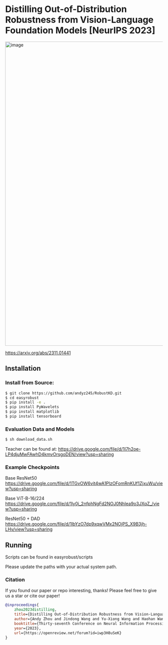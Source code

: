 # Distilling Out-of-Distribution Robustness from Vision-Language Foundation Models [NeurIPS 2023]

<img width="974" alt="image" src="https://github.com/andyz245/DiscreteAdversarialDistillation/assets/82240111/c8add5e7-4463-43ed-82fe-7125d700bd02">

https://arxiv.org/abs/2311.01441

## Installation
### Install from Source:
```bash
$ git clone https://github.com/andyz245/RobustKD.git
$ cd easyrobust
$ pip install -e .
$ pip install PyWavelets
$ pip install matplotlib
$ pip install tensorboard 
```

### Evaluation Data and Models
```bash
$ sh download_data.sh
```

Teacher can be found at:
https://drive.google.com/file/d/1I7h2oe-LP4djuMwFAwhD4kmvOrsgoDEN/view?usp=sharing

### Example Checkpoints

Base ResNet50
https://drive.google.com/file/d/1TGvOW6vit4wA1PlzOFomRnKUf1ZjxuWu/view?usp=sharing

Base ViT-B-16/224
https://drive.google.com/file/d/1ly0j_2nfphNgFd2NOJ0NhIea9o3JXqZ_/view?usp=sharing

ResNet50 + DAD
https://drive.google.com/file/d/1lbYzO7dp9xqwVMx2NOjPS_X9B3jh-LHv/view?usp=sharing

## Running

Scripts can be found in easyrobust/scripts

Please update the paths with your actual system path.


### Citation

If you found our paper or repo interesting, thanks! Please feel free to give us a star or cite our paper!

```bibtex
@inproceedings{
    zhou2023distilling,
    title={Distilling Out-of-Distribution Robustness from Vision-Language Foundation Models},
    author={Andy Zhou and Jindong Wang and Yu-Xiong Wang and Haohan Wang},
    booktitle={Thirty-seventh Conference on Neural Information Processing Systems},
    year={2023},
    url={https://openreview.net/forum?id=iwp3H8uSeK}
}

```
